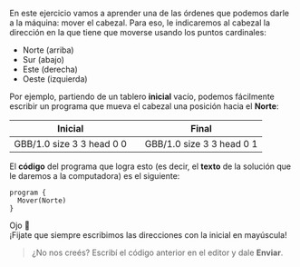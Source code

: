En este ejercicio vamos a aprender una de las órdenes que podemos darle a la máquina: mover el cabezal. Para eso, le indicaremos al cabezal la dirección en la que tiene que moverse usando los puntos cardinales:

* Norte (arriba)
* Sur (abajo)
* Este (derecha)
* Oeste (izquierda)


Por ejemplo, partiendo de un tablero **inicial** vacío, podemos fácilmente escribir un programa que mueva el cabezal una posición hacia el **Norte**:

<table class= "table" style="width:100%">
  <thead>
  <tr>
    <th style="text-align: center">Inicial</th>
    <th style="text-align: center"></th> 
    <th style="text-align: center">Final</th>
  </tr>
  </thead>
  <tbody>
  <tr>
    <td style="text-align: center">  
      <gs-board>
        GBB/1.0
        size 3 3
        head 0 0
      </gs-board>
    </td>
    <td style="text-align: center"><i class="fa fa-arrow-right"></i></td> 
    <td style="text-align: center">
      <gs-board>
        GBB/1.0
        size 3 3
        head 0 1
      </gs-board>
    </td>
  </tr>
  <tbody>
</table>

El **código** del programa que logra esto (es decir, el **texto** de la solución que le daremos a la computadora) es el siguiente:

```gobstones
program {
  Mover(Norte)
}
```

Ojo :eyes:  
¡Fijate que siempre escribimos las direcciones con la inicial en mayúscula!

> ¿No nos creés? Escribí el código anterior en el editor y dale **Enviar**.